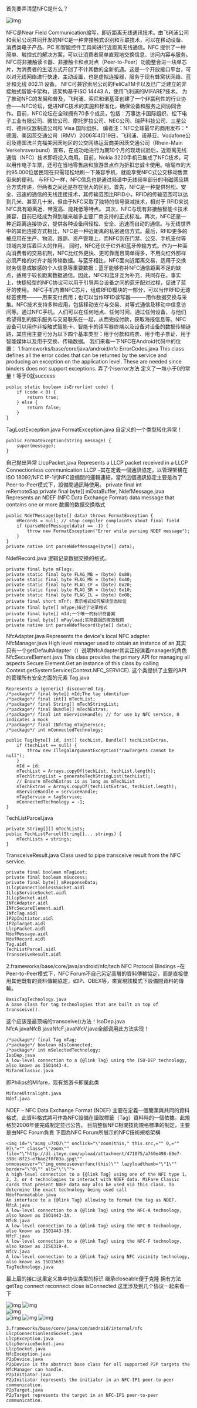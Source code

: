 首先要弄清楚NFC是什么？

![img](http://emanual.github.io/md-android/img/network_nfc/04_nfc.jpg) 

NFC是Near Field Communication缩写，即近距离无线通讯技术。由飞利浦公司和索尼公司共同开发的NFC是一种非接触式识别和互联技术，可以在移动设备、消费类电子产品、PC 和智能控件工具间进行近距离无线通信。NFC 提供了一种简单、触控式的解决方案，可以让消费者简单直观地交换信息、访问内容与服务。 
NFC将非接触读卡器、非接触卡和点对点（Peer-to-Peer）功能整合进一块单芯片，为消费者的生活方式开创了不计其数的全新机遇。这是一个开放接口平台，可以对无线网络进行快速、主动设置，也是虚拟连接器，服务于现有蜂窝状网络、蓝牙和无线 802.11 设备。 
NFC可兼容索尼公司的FeliCaTM卡以及已广泛建立的非接触式智能卡架构，该架构基于ISO 14443 A，使用飞利浦的MIFARE?技术。 
为了推动NFC的发展和普及，飞利浦、索尼和诺基亚创建了一个非赢利性的行业协会——NFC论坛，促进NFC技术的实施和标准化，确保设备和服务之间协同合作。目前，NFC论坛在全球拥有70多个成员，包括：万事达卡国际组织、松下电子工业有限公司、微软公司、摩托罗拉公司、NEC公司、瑞萨科技公司、三星公司、德州仪器制造公司和 Visa 国际组织。 
编者注：NFC全球最早的商用发布：*德国，美因茨交通公司（RMV）2006年4月19日，飞利浦、诺基亚、Vodafone公司及德国法兰克福美因茨地区的公交网络运营商美因茨交通公司（Rhein-Main Verkehrsverbund）宣布，在成功地进行为期10个月的现场试验后，近距离无线通信（NFC）技术即将投入商用。目前，Nokia 3220手机已集成了NFC技术，可以用作电子车票，还可在当地零售店和旅游景点作为折扣忠诚卡使用。哈瑙市的大约95.000位居民现在只需轻松地刷一下兼容手机，就能享受NFC式公交移动售票带来的便利。 
与RFID一样，NFC信息也是通过频谱中无线频率部分的电磁感应耦合方式传递，但两者之间还是存在很大的区别。首先，NFC是一种提供轻松、安全、迅速的通信的无线连接技术，其传输范围比RFID小，RFID的传输范围可以达到几米、甚至几十米，但由于NFC采取了独特的信号衰减技术，相对于 RFID来说NFC具有距离近、带宽高、能耗低等特点。 
其次，NFC与现有非接触智能卡技术兼容，目前已经成为得到越来越多主要厂商支持的正式标准。再次，NFC还是一种近距离连接协议，提供各种设备间轻松、安全、迅速而自动的通信。与无线世界中的其他连接方式相比，NFC是一种近距离的私密通信方式。最后，RFID更多的被应用在生产、物流、跟踪、资产管理上，而NFC则在门禁、公交、手机支付等领域内发挥着巨大的作用。 
同时，NFC还优于红外和蓝牙传输方式。作为一种面向消费者的交易机制，NFC比红外更快、更可靠而且简单得多，不用向红外那样必须严格的对齐才能传输数据。与蓝牙相比，NFC面向近距离交易，适用于交换财务信息或敏感的个人信息等重要数据；蓝牙能够弥补NFC通信距离不足的缺点，适用于较长距离数据通信。因此，NFC和蓝牙互为补充，共同存在。事实上，快捷轻型的NFC协议可以用于引导两台设备之间的蓝牙配对过程，促进了蓝牙的使用。 
NFC手机内置NFC芯片，组成RFID模块的一部分，可以当作RFID无源标签使用———用来支付费用；也可以当作RFID读写器———用作数据交换与采集。NFC技术支持多种应用，包括移动支付与交易、对等式通信及移动中信息访问等。通过NFC手机，人们可以在任何地点、任何时间，通过任何设备，与他们希望得到的娱乐服务与交易联系在一起，从而完成付款，获取海报信息等。NFC设备可以用作非接触式智能卡、智能卡的读写器终端以及设备对设备的数据传输链路，其应用主要可分为以下四个基本类型：用于付款和购票、用于电子票证、用于智能媒体以及用于交换、传输数据。 
我们来看一下NFC在Android代码中的位置： 
1.frameworks/base/core/java/android/nfc 
ErrorCodes.java
This class defines all the error codes that can be returned by the service and producing an exception on the application level. These are needed since binders does not support exceptions.
弄了个iserror方法 定义了一堆小于0的常量！等于0就success
```  
public static boolean isError(int code) {
	if (code < 0) {
		return true;
	} else {
		return false;
	}
}
``` 
TagLostException.java
FormatException.java
自定义的一个类型转化异常！
```  
public FormatException(String message) {
	super(message);
}
``` 
自己抛出异常
LlcpPacket.java
Represents a LLCP packet received in a LLCP Connectionless communication
LLCP –其在定義一個通訊協定，以管理架構在ISO 18092/NFC IP-1的NFC設備間的邏輯連結，當然這個通訊協定主要是為了Peer-to-Peer模式下，設備間通訊時使用。
private final int mRemoteSap;private final byte[] mDataBuffer;
NdefMessage.java
Represents an NDEF (NFC Data Exchange Format) data message that contains one or more 
数据的数据交换格式
```  
public NdefMessage(byte[] data) throws FormatException {
	mRecords = null; // stop compiler complaints about final field
	if (parseNdefMessage(data) == -1) {
		throw new FormatException("Error while parsing NDEF message");
	}
}
private native int parseNdefMessage(byte[] data);
``` 
NdefRecord.java
逻辑记录数据交换的格式。
```  
private final byte mFlags;
private static final byte FLAG_MB = (byte) 0x80;
private static final byte FLAG_ME = (byte) 0x40;
private static final byte FLAG_CF = (byte) 0x20;
private static final byte FLAG_SR = (byte) 0x10;
private static final byte FLAG_IL = (byte) 0x08;
private final short mTnf; 表示格式如何解读型态栏位
private final byte[] mType;描述了记录格式
private final byte[] mId;一个唯一的标识符备案
private final byte[] mPayload;实际数据的有效载荷
private native int parseNdefRecord(byte[] data);
``` 
NfcAdapter.java
Represents the device's local NFC adapter.
NfcManager.java
High level manager used to obtain an instance of an
其实只有一个getDefaultAdapter（）说明NfcAdapter其实正扮演着manager的角色
NfcSecureElement.java
This class provides the primary API for managing all aspects Secure Element.Get an instance of this class by calling Context.getSystemService(Context.NFC_SERVICE).
这个类提供了主要的API的管理所有安全方面的元素
Tag.java
```  
Represents a (generic) discovered tag.
/*package*/ final byte[] mId;The tag identifier
/*package*/ final int[] mTechList;
/*package*/ final String[] mTechStringList;
/*package*/ final Bundle[] mTechExtras;
/*package*/ final int mServiceHandle; // for use by NFC service, 0 indicates a mock
/*package*/ final INfcTag mTagService;
/*package*/ int mConnectedTechnology;

public Tag(byte[] id, int[] techList, Bundle[] techListExtras,
	if (techList == null) {
		throw new IllegalArgumentException("rawTargets cannot be null");
	}
	mId = id;
	mTechList = Arrays.copyOf(techList, techList.length);
	mTechStringList = generateTechStringList(techList);
	// Ensure mTechExtras is as long as mTechList
	mTechExtras = Arrays.copyOf(techListExtras, techList.length);
	mServiceHandle = serviceHandle;
	mTagService = tagService;
	mConnectedTechnology = -1;
}
```
TechListParcel.java
```  
private String[][] mTechLists;
public TechListParcel(String[]... strings) {
	mTechLists = strings;
}
```
TransceiveResult.java
Class used to pipe transceive result from the NFC service.
```  
private final boolean mTagLost;
private final boolean mSuccess;
private final byte[] mResponseData;
ILlcpConnectionlessSocket.aidl
ILlcpServiceSocket.aidl
ILlcpSocket.aidl
INfcAdapter.aidl
INfcSecureElement.aidl
INfcTag.aidl
IP2pInitiator.aidl
IP2pTarget.aidl
LlcpPacket.aidl
NdefMessage.aidl
NdefRecord.aidl
Tag.aidl
TechListParcel.aidl
TransceiveResult.aidl
```
2.frameworks/base/core/java/android/nfc/tech 
NFC Protocol Bindings –在Peer-to-Peer模式下，NFC Forum不自己另定高層的資料傳輸協定，而是直接使用其他既有的資料傳輸協定，如IP、OBEX等，來實現該模式下設備間資料的傳輸。 
```  
BasicTagTechnology.java
A base class for tag technologies that are built on top of transceive().
```
这个应该是最顶端的transceive()方法！IsoDep.java NfcA.javaNfcB.javaNfcF.javaNfcV.java全部调用此方法实现！
```  
/*package*/ final Tag mTag;
/*package*/ boolean mIsConnected;
/*package*/ int mSelectedTechnology;
IsoDep.java
A low-level connection to a {@link Tag} using the ISO-DEP technology, also known as ISO1443-4.
MifareClassic.java
```
即Philips的Mifare，现有悠游卡即属此类
```  
MifareUltralight.java
Ndef.java
```
NDEF – NFC Data Exchange Format (NDEF) 主要在定義一個簡潔與共同的資料格式，此資料格式將可作為NFC設備在讀取標籤（Tag）資料時的一個依據。此規格於2006年便完成制定並已公告。 
目前整個NFC相關技術規格標準的制定，主要是由NFC Forum負責
下圖為NFC Forum所展示的NFC技術規格架構
```  
<img id="\"aimg_u7zQJ\"" onclick="\"zoom(this," this.src,="" 0,="" 0)\"="" class="\"zoom\"" file="\"http://dl.iteye.com/upload/attachment/471075/a760e498-60e7-398c-8f23-e7bae2f0f83a.jpg\"" onmouseover="\"img_onmouseoverfunc(this)\"" lazyloadthumb="\"1\"" border="\"0\"" alt="\"\"">
A high-level connection to a {@link Tag} using one of the NFC type 1, 2, 3, or 4 technologies to interact with NDEF data. MiFare Classic cards that present NDEF data may also be used via this class. To determine the exact technology being used call
NdefFormatable.java
An interface to a {@link Tag} allowing to format the tag as NDEF.
NfcA.java
A low-level connection to a {@link Tag} using the NFC-A technology, also known as ISO1443-3A.
NfcB.java
A low-level connection to a {@link Tag} using the NFC-B technology, also known as ISO1443-3B.
NfcF.java
A low-level connection to a {@link Tag} using the NFC-F technology, also known as JIS6319-4.
NfcV.java
A low-level connection to a {@link Tag} using NFC vicinity technology, also known as ISO15693
TagTechnology.java
```
最上层的接口这里定义集中协议类型的标识 继承closeable便于克隆
拥有方法getTag connect reconnect close isConnected
这里涉及到几个协议一起来看一下

![img](http://emanual.github.io/md-android/img/network_nfc/03_nfc2.jpg) 
![img](http://emanual.github.io/md-android/img/network_nfc/03_nfc3.jpg)  
![img](http://emanual.github.io/md-android/img/network_nfc/03_nfc4.jpg)  
![img](http://emanual.github.io/md-android/img/network_nfc/03_nfc5.jpg) 
![img](http://emanual.github.io/md-android/img/network_nfc/03_nfc6.jpg) 
![img](http://emanual.github.io/md-android/img/network_nfc/03_nfc7.jpg) 

```  
3.frameworks/base/core/java/com/android/internal/nfc
LlcpConnectionlessSocket.java
LlcpException.java
LlcpServiceSocket.java
LlcpSocket.java
NfcException.java
P2pDevice.java
P2pDevice is the abstract base class for all supported P2P targets the
NfcManager can handle.
P2pInitiator.java
P2pInitiator represents the initiator in an NFC-IP1 peer-to-peer
communication.
P2pTarget.java
P2pTarget represents the target in an NFC-IP1 peer-to-peer communication.
```